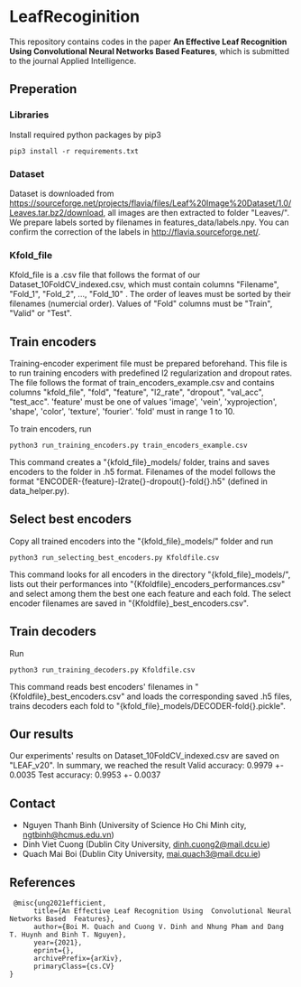 # LeafRecoginition
This repository contains codes in the paper **An Effective Leaf Recognition Using  Convolutional Neural Networks Based  Features**, which is submitted to the journal Applied Intelligence. 

## Preperation


### Libraries
Install required python packages by pip3 

```console
pip3 install -r requirements.txt
```

### Dataset

Dataset is downloaded from https://sourceforge.net/projects/flavia/files/Leaf%20Image%20Dataset/1.0/Leaves.tar.bz2/download, all images are then extracted to folder "Leaves/".
We prepare labels sorted by filenames in features_data/labels.npy. You can confirm the correction of the labels in http://flavia.sourceforge.net/.

### Kfold_file

Kfold_file is a .csv file that follows the format of our Dataset_10FoldCV_indexed.csv, which must contain columns "Filename", "Fold_1", "Fold_2", ..., "Fold_10" . The order of leaves must be sorted by their filenames (numercial order). Values of "Fold" columns must be "Train", "Valid" or "Test".


## Train encoders

Training-encoder experiment file must be prepared beforehand. This file is to run training encoders with predefined l2 regularization and dropout rates. The file follows the format of train_encoders_example.csv and contains columns "kfold_file", "fold", "feature", "l2_rate", "dropout", "val_acc", "test_acc". 'feature' must be one of values 'image', 'vein', 'xyprojection', 'shape', 'color', 'texture', 'fourier'. 'fold' must in range 1 to 10.

To train encoders, run
```console
python3 run_training_encoders.py train_encoders_example.csv
```
This command creates a "{kfold_file}\_models/ folder, trains and saves encoders to the folder in .h5 format. Filenames of the model follows the format "ENCODER-{feature}-l2rate{}-dropout{}-fold{}.h5" (defined in data_helper.py).

## Select best encoders

Copy all trained encoders into the "{kfold_file}\_models/" folder and run
```console
python3 run_selecting_best_encoders.py Kfoldfile.csv
```
This command looks for all encoders in the directory "{kfold_file}\_models/", lists out their performances into "{Kfoldfile}\_encoders\_performances.csv" and select among them the best one each feature and each fold. The select encoder filenames are saved in "{Kfoldfile}\_best\_encoders.csv".

## Train decoders

Run 
```console
python3 run_training_decoders.py Kfoldfile.csv 
```

This command reads best encoders' filenames in "{Kfoldfile}\_best\_encoders.csv" and loads the corresponding saved .h5 files, trains decoders each fold to "{kfold_file}\_models/DECODER-fold{}.pickle". 

## Our results
Our experiments' results on Dataset_10FoldCV_indexed.csv are saved on "LEAF_v20". In summary, we reached the result
Valid accuracy: 0.9979 +- 0.0035
Test accuracy: 0.9953 +- 0.0037

## Contact
- Nguyen Thanh Binh  (University of Science Ho Chi Minh city, ngtbinh@hcmus.edu.vn)
- Dinh Viet Cuong (Dublin City University, dinh.cuong2@mail.dcu.ie)
- Quach Mai Boi (Dublin City University, mai.quach3@mail.dcu.ie)

## References
<pre><code> @misc{ung2021efficient,
      title={An Effective Leaf Recognition Using  Convolutional Neural Networks Based  Features}, 
      author={Boi M. Quach and Cuong V. Dinh and Nhung Pham and Dang T. Huynh and Binh T. Nguyen},
      year={2021},
      eprint={},
      archivePrefix={arXiv},
      primaryClass={cs.CV}
}</code></pre>

